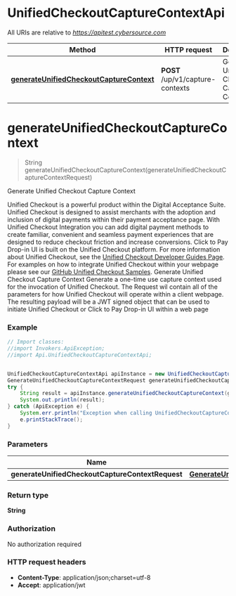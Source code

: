 # UnifiedCheckoutCaptureContextApi

All URIs are relative to *https://apitest.cybersource.com*

Method | HTTP request | Description
------------- | ------------- | -------------
[**generateUnifiedCheckoutCaptureContext**](UnifiedCheckoutCaptureContextApi.md#generateUnifiedCheckoutCaptureContext) | **POST** /up/v1/capture-contexts | Generate Unified Checkout Capture Context


<a name="generateUnifiedCheckoutCaptureContext"></a>
# **generateUnifiedCheckoutCaptureContext**
> String generateUnifiedCheckoutCaptureContext(generateUnifiedCheckoutCaptureContextRequest)

Generate Unified Checkout Capture Context

Unified Checkout is a powerful product within the Digital Acceptance Suite. Unified Checkout is designed to assist merchants with the adoption and inclusion of digital payments within their payment acceptance page. With Unified Checkout Integration you can add digital payment methods to create familiar, convenient and seamless payment experiences that are designed to reduce checkout friction and increase conversions. Click to Pay Drop-in UI is built on the Unified Checkout platform. For more information about Unified Checkout, see the [Unified Checkout Developer Guides Page](https://developer.cybersource.com/docs/cybs/en-us/unified-checkout/developer/all/rest/unified-checkout/uc-intro.html). For examples on how to integrate Unified Checkout within your webpage please see our [GitHub Unified Checkout Samples](https://github.com/CyberSource/cybersource-unified-checkout-sample-java). Generate Unified Checkout Capture Context Generate a one-time use capture context used for the invocation of Unified Checkout. The Request wil contain all of the parameters for how Unified Checkout will operate within a client webpage. The resulting payload will be a JWT signed object that can be used to initiate Unified Checkout or Click to Pay Drop-in UI within a web page

### Example
```java
// Import classes:
//import Invokers.ApiException;
//import Api.UnifiedCheckoutCaptureContextApi;


UnifiedCheckoutCaptureContextApi apiInstance = new UnifiedCheckoutCaptureContextApi();
GenerateUnifiedCheckoutCaptureContextRequest generateUnifiedCheckoutCaptureContextRequest = new GenerateUnifiedCheckoutCaptureContextRequest(); // GenerateUnifiedCheckoutCaptureContextRequest | 
try {
    String result = apiInstance.generateUnifiedCheckoutCaptureContext(generateUnifiedCheckoutCaptureContextRequest);
    System.out.println(result);
} catch (ApiException e) {
    System.err.println("Exception when calling UnifiedCheckoutCaptureContextApi#generateUnifiedCheckoutCaptureContext");
    e.printStackTrace();
}
```

### Parameters

Name | Type | Description  | Notes
------------- | ------------- | ------------- | -------------
 **generateUnifiedCheckoutCaptureContextRequest** | [**GenerateUnifiedCheckoutCaptureContextRequest**](GenerateUnifiedCheckoutCaptureContextRequest.md)|  |

### Return type

**String**

### Authorization

No authorization required

### HTTP request headers

 - **Content-Type**: application/json;charset=utf-8
 - **Accept**: application/jwt

